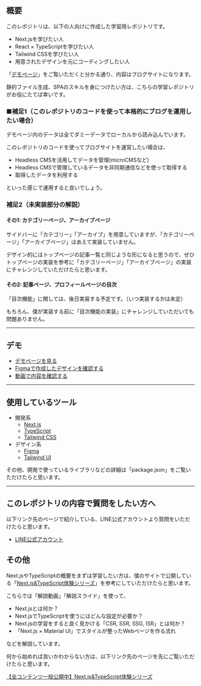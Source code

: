## 概要

このレポジトリは、以下の人向けに作成した学習用レポジトリです。

- Next.jsを学びたい人
- React × TypeScriptを学びたい人
- Tailwind CSSを学びたい人
- 用意されたデザインを元にコーディングしたい人


「[デモページ](https://headless-next-blog-with-tailwind.vercel.app/)」をご覧いただくと分かる通り、内容はブログサイトになります。

静的ファイル生成、SPAのスキルを身につけたい方は、こちらの学習レポジトリがお役にたてば幸いです。



### ■補足1（このレポジトリのコードを使って本格的にブログを運用したい場合）

デモページ内のデータは全てダミーデータでローカルから読み込んでいます。

このレポジトリのコードを使ってブログサイトを運営したい場合は、

- Headless CMSを活用してデータを管理(microCMSなど)
- Headless CMSで管理しているデータを非同期通信などを使って取得する
- 取得したデータを利用する

といった感じで運用すると良いでしょう。


### 補足2（未実装部分の解説）

#### その1: カテゴリーページ、アーカイブページ

サイドバーに「カテゴリー」「アーカイブ」を用意していますが、「カテゴリーページ」「アーカイブページ」はあえて実装していません。

デザイン的にはトップページの記事一覧と同じような形になると思うので、ぜひトップページの実装を参考に「カテゴリーページ」「アーカイブページ」の実装にチャレンジしていただけたらと思います。



#### その2: 記事ページ、プロフィールページの目次

「目次機能」に関しては、後日実装する予定です。（いつ実装するかは未定）

もちろん、僕が実装する前に「目次機能の実装」にチャレンジしていただいても問題ありません。


---

## デモ

- [デモページを見る](https://headless-next-blog-with-tailwind.vercel.app/)
- [Figmaで作成したデザインを確認する](https://www.figma.com/file/A2qmhTPT6sDyiugiqyPuBQ/headless-next-blog-with-tailwind?node-id=9%3A271)
- [動画で内容を確認する](https://youtu.be/_hm8aMMw8io)

---

## 使用しているツール

- 開発系
  - [Next.js](https://nextjs.org/)
  - [TypeScript](https://www.typescriptlang.org/)
  - [Tailwind CSS](https://tailwindcss.com/)
- デザイン系
  - [Figma](https://www.figma.com/)
  - [Tailwind UI](https://tailwindui.com/)


その他、開発で使っているライブラリなどの詳細は「package.json」をご覧いただけたらと思います。

---
## このレポジトリの内容で質問をしたい方へ

以下リンク先のページで紹介している、LINE公式アカウントより質問をいただけたらと思います。

- [LINE公式アカウント](https://tsuyopon.xyz/lp/mail-magazine/)


## その他

Next.jsやTypeScriptの概要をまずは学習したい方は、僕のサイトで公開している「[Next.js&TypeScript体験シリーズ](https://tsuyopon.xyz/learning-contents/web-dev/javascript/nextjs-and-typescript-experience-series/)」を参考にしていただけたらと思います。


こちらでは「解説動画」「解説スライド」を使って、

- Next.jsとは何か？
- Next.jsでTypeScriptを使うにはどんな設定が必要か？
- Next.jsの学習をすると良く見かける「CSR, SSR, SSG, ISR」とは何か？
- 「Next.js × Material UI」でスタイルが整ったWebページを作る流れ

などを解説しています。

何から始めれば良いかわからない方は、以下リンク先のページを先にご覧いただけたらと思います。

[【全コンテンツ一般公開中】Next.js&TypeScript体験シリーズ](https://tsuyopon.xyz/learning-contents/web-dev/javascript/nextjs-and-typescript-experience-series/)